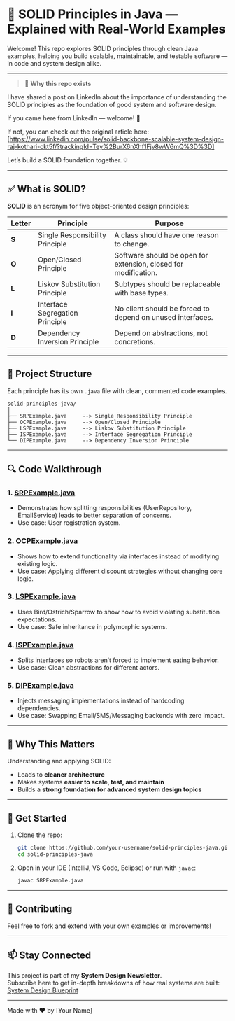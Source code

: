 # 🧱 SOLID Principles in Java — Explained with Real-World Examples

Welcome! This repo explores SOLID principles through clean Java examples, helping you build scalable, maintainable, and testable software — in code and system design alike.

---

> 📢 **Why this repo exists**

I have shared a post on LinkedIn about the importance of understanding the SOLID principles as the foundation of good system and software design.

If you came here from LinkedIn — welcome! 👋  

If not, you can check out the original article here: [https://www.linkedin.com/pulse/solid-backbone-scalable-system-design-raj-kothari-ckt5f/?trackingId=Tey%2BurX6nXhf1Fjv8wW6mQ%3D%3D]

Let’s build a SOLID foundation together. 💡

---

## ✅ What is SOLID?

**SOLID** is an acronym for five object-oriented design principles:

| Letter | Principle                         | Purpose                                           |
|--------|----------------------------------|--------------------------------------------------|
| **S**  | Single Responsibility Principle  | A class should have one reason to change.        |
| **O**  | Open/Closed Principle            | Software should be open for extension, closed for modification. |
| **L**  | Liskov Substitution Principle    | Subtypes should be replaceable with base types.  |
| **I**  | Interface Segregation Principle  | No client should be forced to depend on unused interfaces. |
| **D**  | Dependency Inversion Principle   | Depend on abstractions, not concretions.         |

---

## 📂 Project Structure

Each principle has its own `.java` file with clean, commented code examples.

```
solid-principles-java/
│
├── SRPExample.java     --> Single Responsibility Principle
├── OCPExample.java     --> Open/Closed Principle
├── LSPExample.java     --> Liskov Substitution Principle
├── ISPExample.java     --> Interface Segregation Principle
└── DIPExample.java     --> Dependency Inversion Principle
```

---

## 🔍 Code Walkthrough

### 1. [SRPExample.java](./SRPExample.java)  
- Demonstrates how splitting responsibilities (UserRepository, EmailService) leads to better separation of concerns.
- Use case: User registration system.

### 2. [OCPExample.java](./OCPExample.java)  
- Shows how to extend functionality via interfaces instead of modifying existing logic.
- Use case: Applying different discount strategies without changing core logic.

### 3. [LSPExample.java](./LSPExample.java)  
- Uses Bird/Ostrich/Sparrow to show how to avoid violating substitution expectations.
- Use case: Safe inheritance in polymorphic systems.

### 4. [ISPExample.java](./ISPExample.java)  
- Splits interfaces so robots aren’t forced to implement eating behavior.
- Use case: Clean abstractions for different actors.

### 5. [DIPExample.java](./DIPExample.java)  
- Injects messaging implementations instead of hardcoding dependencies.
- Use case: Swapping Email/SMS/Messaging backends with zero impact.

---

## 🧠 Why This Matters

Understanding and applying SOLID:
- Leads to **cleaner architecture**
- Makes systems **easier to scale, test, and maintain**
- Builds a **strong foundation for advanced system design topics**

---

## 🚀 Get Started

1. Clone the repo:
   ```bash
   git clone https://github.com/your-username/solid-principles-java.git
   cd solid-principles-java
   ```

2. Open in your IDE (IntelliJ, VS Code, Eclipse) or run with `javac`:
   ```bash
   javac SRPExample.java
   ```

---

## 🙌 Contributing

Feel free to fork and extend with your own examples or improvements!

---

## 📫 Stay Connected

This project is part of my **System Design Newsletter**.  
Subscribe here to get in-depth breakdowns of how real systems are built: [System Design Blueprint](https://www.linkedin.com/build-relation/newsletter-follow?entityUrn=7351630135135002625)

---

Made with ❤️ by [Your Name]
